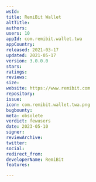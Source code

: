 ```yaml
---
wsId: 
title: RemiBit Wallet
altTitle: 
authors: 
users: 10
appId: com.remibit.wallet.twa
appCountry: 
released: 2021-03-17
updated: 2021-05-17
version: 3.0.0.0
stars: 
ratings: 
reviews: 
size: 
website: https://www.remibit.com
repository: 
issue: 
icon: com.remibit.wallet.twa.png
bugbounty: 
meta: obsolete
verdict: fewusers
date: 2023-05-10
signer: 
reviewArchive: 
twitter: 
social: 
redirect_from: 
developerName: RemiBit
features: 

---
```


